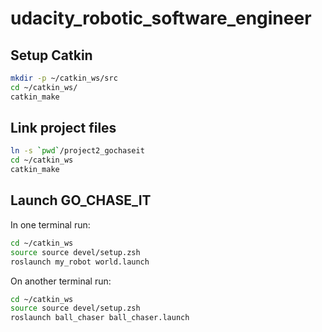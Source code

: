 # udacity_robotic_software_engineer


## Setup Catkin

```bash
mkdir -p ~/catkin_ws/src
cd ~/catkin_ws/
catkin_make
```

## Link project files

```bash
ln -s `pwd`/project2_gochaseit
cd ~/catkin_ws
catkin_make
```

## Launch GO_CHASE_IT

In one terminal run:
```bash
cd ~/catkin_ws
source source devel/setup.zsh
roslaunch my_robot world.launch
```

On another terminal run:
```bash
cd ~/catkin_ws
source source devel/setup.zsh
roslaunch ball_chaser ball_chaser.launch
```